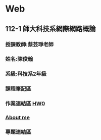 # Web

## 112-1 師大科技系網際網路概論

###  授課教師:蔡芸琤老師

###  姓名:陳俊翰
###  系級:科技系2年級
###  課程筆記區 
###  作業連結區 [HW0](https://github.com/nick399100/Web/tree/main/Homework0/my-app) 
###  [About me](https://nick399100.github.io/Web/Homework1/index.html)
###  專題連結區


